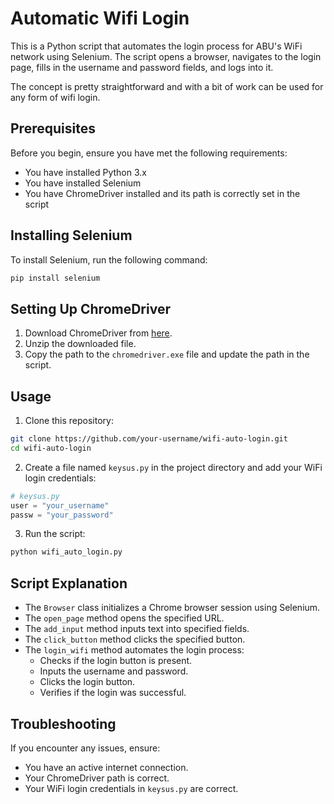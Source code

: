 # Automatic Wifi Login

This is a Python script that automates the login process for ABU's WiFi network using Selenium. The script opens a browser, navigates to the login page, fills in the username and password fields, and logs into it.
<p>The concept is pretty straightforward and with a bit of work can be used for any form of wifi login.</p>

## Prerequisites

Before you begin, ensure you have met the following requirements:

- You have installed Python 3.x
- You have installed Selenium
- You have ChromeDriver installed and its path is correctly set in the script

## Installing Selenium

To install Selenium, run the following command:

```bash
pip install selenium
```

## Setting Up ChromeDriver

1. Download ChromeDriver from [here](https://sites.google.com/chromium.org/driver/downloads).
2. Unzip the downloaded file.
3. Copy the path to the `chromedriver.exe` file and update the path in the script.

## Usage

1. Clone this repository:

```bash
git clone https://github.com/your-username/wifi-auto-login.git
cd wifi-auto-login
```

2. Create a file named `keysus.py` in the project directory and add your WiFi login credentials:

```python
# keysus.py
user = "your_username"
passw = "your_password"
```

3. Run the script:

```bash
python wifi_auto_login.py
```

## Script Explanation

- The `Browser` class initializes a Chrome browser session using Selenium.
- The `open_page` method opens the specified URL.
- The `add_input` method inputs text into specified fields.
- The `click_button` method clicks the specified button.
- The `login_wifi` method automates the login process:
  - Checks if the login button is present.
  - Inputs the username and password.
  - Clicks the login button.
  - Verifies if the login was successful.

## Troubleshooting

If you encounter any issues, ensure:

- You have an active internet connection.
- Your ChromeDriver path is correct.
- Your WiFi login credentials in `keysus.py` are correct.


